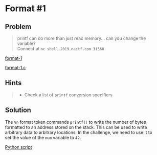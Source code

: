 # Format #1

## Problem

> printf can do more than just read memory... can you change the variable?<br>
Connect at `nc shell.2019.nactf.com 31560`

[format-1](format-1)

[format-1.c](format-1.c)

## Hints

> - Check a list of `printf` conversion specifiers

## Solution

The `%n` format token commands `printf()` to write the number of bytes formatted to an address stored on the stack. This can be used to write arbitrary data to arbitrary locations. In the challenge, we need to use it to set the value of the `num` variable to `42`.

[Python script](solver.py)
